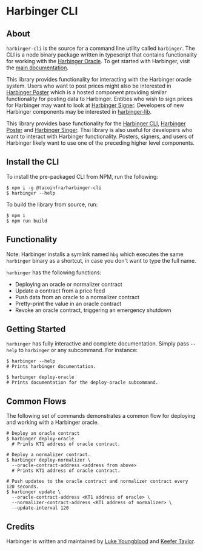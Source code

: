 # Harbinger CLI

## About 

`harbinger-cli` is the source for a command line utility called `harbinger`. The CLI is a node binary package written in typescript that contains functionality for working with the [Harbinger Oracle](https://github.com/tacoinfra/harbinger). To get started with Harbinger, visit the [main documentation](https://github.com/tacoinfra/harbinger).

This library provides functionality for interacting with the Harbinger oracle system. Users who want to post prices might also be interested in [Harbinger Poster]() which is a hosted component providing similar functionality for posting data to Harbinger. Entities who wish to sign prices for Harbinger may want to look at [Harbinger Signer](). Developers of new Harbinger components may be interested in [harbinger-lib]().


This library provides base functionality for the [Harbinger CLI](), [Harbinger Poster]() and [Harbinger Singer](). Thsi library is also useful for developers who want to interact with Harbinger functionality. Posters, signers, and users of Harbinger likely want to use one of the preceding higher level components.

## Install the CLI

To install the pre-packaged CLI from NPM, run the following:
```
$ npm i -g @tacoinfra/harbinger-cli
$ harbinger --help
```

To build the library from source, run:
```shell
$ npm i
$ npm run build
```

## Functionality

Note: Harbinger installs a symlink named `hbg` which executes the same `harbinger` binary as a shortcut, in case you don't want to type the full name.

`harbinger` has the following functions:
- Deploying an oracle or normalizer contract 
- Update a contract from a price feed
- Push data from an oracle to a normalizer contract
- Pretty-print the value in an oracle contract
- Revoke an oracle contract, triggering an emergency shutdown

## Getting Started

`harbinger` has fully interactive and complete documentation. Simply pass `--help` to `harbinger` or any subcommand. For instance:
```shell
$ harbinger --help
# Prints harbinger documentation.

$ harbinger deploy-oracle
# Prints documentation for the deploy-oracle subcommand.
```

## Common Flows

The following set of commands demonstrates a common flow for deploying and working with a Harbinger oracle.

```shell
# Deploy an oracle contract
$ harbinger deploy-oracle
  # Prints KT1 address of oracle contract.

# Deploy a normalizer contract.
$ harbinger deploy-normalizer \
  --oracle-contract-address <address from above>
  # Prints KT1 address of oracle contract.
  
# Push updates to the oracle contract and normalizer contract every 120 seconds.
$ harbinger update \
  --oracle-contract-address <KT1 address of oracle> \
  --normalizer-contract-address <KT1 address of normalizer> \
  --update-interval 120
```
  
## Credits

Harbinger is written and maintained by [Luke Youngblood]() and [Keefer Taylor](). 
